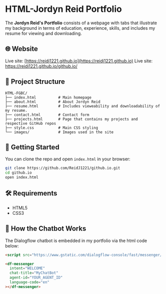 
# HTML-Jordyn Reid Portfolio

The **Jordyn Reid's Portfolio** consists of a webpage with tabs that illustrate my background in terms of education, experience, skills, and includes my resume for viewing and downloading.

## 🌐 Website

Live site: [https://reidj1221.github.io](https://reidj1221.github.io)
Live site: https://reidj1221.github.io/github.io/

## 📁 Project Structure

```
HTML-FGBC/
├── index.html          # Main homepage
├── about.html          # About Jordyn Reid
├── resume.html         # Includes vieweability and downloadability of my resume.
├── contact.html        # Contact form
├── projects.html       # Page that contains my projects and respective GitHub repos
├── style.css           # Main CSS styling
└── images/             # Images used in the site
```
## 🚀 Getting Started

You can clone the repo and open `index.html` in your browser:

```bash
git clone https://github.com/ReidJ1221/github.io.git
cd github.io
open index.html
```

## 🛠️ Requirements

- HTML5
- CSS3

## 🧩 How the Chatbot Works

The Dialogflow chatbot is embedded in my portfolio via the html code below:

```html
<script src="https://www.gstatic.com/dialogflow-console/fast/messenger/bootstrap.js?v=1"></script>

<df-messenger
  intent="WELCOME"
  chat-title="MyChatBot"
  agent-id="YOUR_AGENT_ID"
  language-code="en"
></df-messenger>
